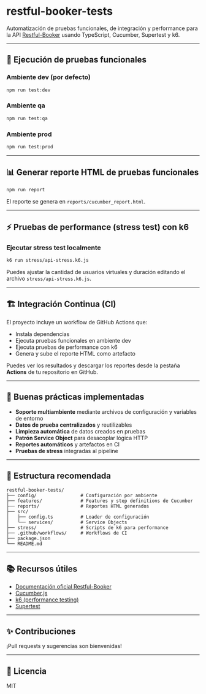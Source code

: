# restful-booker-tests

Automatización de pruebas funcionales, de integración y performance para la API [Restful-Booker](https://restful-booker.herokuapp.com/apidoc/index.html) usando TypeScript, Cucumber, Supertest y k6.

---

## 🚀 Ejecución de pruebas funcionales

### Ambiente **dev** (por defecto)
```bash
npm run test:dev
```

### Ambiente **qa**
```bash
npm run test:qa
```

### Ambiente **prod**
```bash
npm run test:prod
```

---

## 📊 Generar reporte HTML de pruebas funcionales

```bash
npm run report
```
El reporte se genera en `reports/cucumber_report.html`.

---

## ⚡ Pruebas de performance (stress test) con k6

### Ejecutar stress test localmente

```bash
k6 run stress/api-stress.k6.js
```

Puedes ajustar la cantidad de usuarios virtuales y duración editando el archivo `stress/api-stress.k6.js`.

---

## 🏗️ Integración Continua (CI)

El proyecto incluye un workflow de GitHub Actions que:

- Instala dependencias
- Ejecuta pruebas funcionales en ambiente dev
- Ejecuta pruebas de performance con k6
- Genera y sube el reporte HTML como artefacto

Puedes ver los resultados y descargar los reportes desde la pestaña **Actions** de tu repositorio en GitHub.

---

## 🧹 Buenas prácticas implementadas

- **Soporte multiambiente** mediante archivos de configuración y variables de entorno
- **Datos de prueba centralizados** y reutilizables
- **Limpieza automática** de datos creados en pruebas
- **Patrón Service Object** para desacoplar lógica HTTP
- **Reportes automáticos** y artefactos en CI
- **Pruebas de stress** integradas al pipeline

---

## 📁 Estructura recomendada

```
restful-booker-tests/
├── config/                # Configuración por ambiente
├── features/              # Features y step definitions de Cucumber
├── reports/               # Reportes HTML generados
├── src/
│   ├── config.ts          # Loader de configuración
│   └── services/          # Service Objects
├── stress/                # Scripts de k6 para performance
├── .github/workflows/     # Workflows de CI
├── package.json
└── README.md
```

---

## 📚 Recursos útiles

- [Documentación oficial Restful-Booker](https://restful-booker.herokuapp.com/apidoc/index.html)
- [Cucumber.js](https://github.com/cucumber/cucumber-js)
- [k6 (performance testing)](https://k6.io/docs/)
- [Supertest](https://github.com/visionmedia/supertest)

---

## ✨ Contribuciones

¡Pull requests y sugerencias son bienvenidas!

---

## 📝 Licencia

MIT